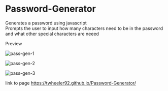 # Password-Generator

Generates a password using javascript <br/>
Prompts the user to input how many characters need to be in the password and what other special characters are neeed

Preview 

![pass-gen-1](https://user-images.githubusercontent.com/82785041/118577496-8289b500-b758-11eb-8971-d0693b4d27b1.png)

![pass-gen-2](https://user-images.githubusercontent.com/82785041/118577505-861d3c00-b758-11eb-9dcf-990f2f8f8fad.png)

![pass-gen-3](https://user-images.githubusercontent.com/82785041/118577512-89b0c300-b758-11eb-961c-a0292791fb3e.png)

link to page  https://twheeler92.github.io/Password-Generator/
